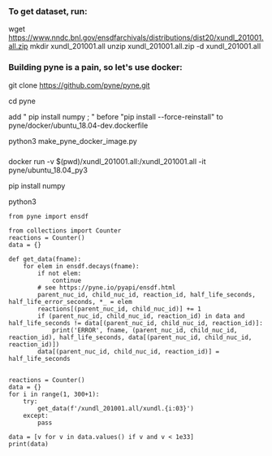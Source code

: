 
### To get dataset, run:

wget https://www.nndc.bnl.gov/ensdfarchivals/distributions/dist20/xundl_201001.all.zip
mkdir xundl_201001.all
unzip xundl_201001.all.zip -d xundl_201001.all

### Building pyne is a pain, so let's use docker:

git clone https://github.com/pyne/pyne.git

cd pyne

add "    pip install numpy ; \" before "pip install --force-reinstall" to pyne/docker/ubuntu_18.04-dev.dockerfile

python3 make_pyne_docker_image.py 

###

docker run -v $(pwd)/xundl_201001.all:/xundl_201001.all -it pyne/ubuntu_18.04_py3

pip install numpy

python3

```
from pyne import ensdf

from collections import Counter
reactions = Counter()
data = {}

def get_data(fname):
    for elem in ensdf.decays(fname):
        if not elem:
            continue
        # see https://pyne.io/pyapi/ensdf.html
        parent_nuc_id, child_nuc_id, reaction_id, half_life_seconds, half_life_error_seconds, *_ = elem
        reactions[(parent_nuc_id, child_nuc_id)] += 1
        if (parent_nuc_id, child_nuc_id, reaction_id) in data and half_life_seconds != data[(parent_nuc_id, child_nuc_id, reaction_id)]:
            print('ERROR', fname, (parent_nuc_id, child_nuc_id, reaction_id), half_life_seconds, data[(parent_nuc_id, child_nuc_id, reaction_id)])
        data[(parent_nuc_id, child_nuc_id, reaction_id)] = half_life_seconds


reactions = Counter()
data = {}
for i in range(1, 300+1):
    try:
        get_data(f'/xundl_201001.all/xundl.{i:03}')
    except:
        pass

data = [v for v in data.values() if v and v < 1e33]
print(data)
```